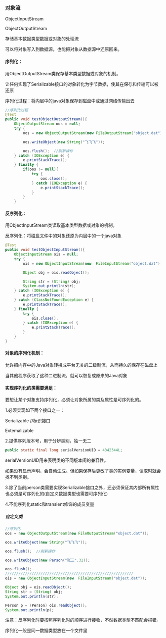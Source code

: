 ### 对象流

ObjectInputStream

ObjectOutputStream

存储基本数据类型数据或对象的处理流

可以将对象写入到数据源，也能把对象从数据源中还原回来。



#### 序列化：

用ObjectOutputStream类保存基本类型数据或对象的机制。

让任何实现了Serializable接口的对象转化为字节数据，使其在保存和传输可以被还原



序列化过程：将内层中的java对象保存到磁盘中或通过网络传输出去

```java
//序列化过程
@Test
public void testObjectOutputStream(){
    ObjectOutputStream oos = null;
    try {
        oos = new ObjectOutputStream(new FileOutputStream("object.dat"));

        oos.writeObject(new String("飞飞飞"));

        oos.flush();  //刷新操作
    } catch (IOException e) {
        e.printStackTrace();
    } finally {
        if(oos != null){
            try {
                oos.close();
            } catch (IOException e) {
                e.printStackTrace();
            }
        }
    }
```



#### 反序列化：

用ObjectInputStream类读取基本类型数据或对象的机制。



反序列化：将磁盘文件中的对象还原为内层中的一个java对象

```java
@Test
public void testObjectInputStream(){
    ObjectInputStream ois = null;
    try {
        ois = new ObjectInputStream(new  FileInputStream("object.dat"));

        Object obj = ois.readObject();

        String str = (String) obj;
        System.out.println(str);
    } catch (IOException e) {
        e.printStackTrace();
    } catch (ClassNotFoundException e) {
        e.printStackTrace();
    } finally {
        try {
            ois.close();
        } catch (IOException e) {
            e.printStackTrace();
        }
    }
}
```



#### 对象的序列化机制：

允许把内存中的Java对象转换成平台无关的二级制流，从而持久的保存在磁盘上

当其他程序获取了这种二进制流，就可以恢复成原来的Java对象



#### 实现序列化的类需要满足：

要想让某个对象支持序列化，必须让对象所属的类及属性是可序列化的。

1.必须实现如下两个接口之一：

Serializable           //标识接口

Extemalizable

2.提供序列版本号，用于分辨类别，独一无二

```java
public static final long serialVersionUID = 4342344L;
```

serialVersionUID用来表明类的不同版本间的兼容性。

如果没有显示声明，会自动生成。但如果保存后更改了类的实例变量，读取时就会找不到类别。

3.除了当前person类需要实现Serializable接口之外，还必须保证其内部所有属性也必须是可序列化的(自定义数据类型也需要可序列化)

4.不能序列化static和transient修饰的成员变量



##### 自定义类

```java
//序列化
oos = new ObjectOutputStream(new FileOutputStream("object.dat"));

oos.writeObject(new String("飞飞飞"));

oos.flush();  //刷新操作

oos.writeObject(new Person("张三",32));

oos.flush();
//////////////////////////////////////////////////////////
ois = new ObjectInputStream(new  FileInputStream("object.dat"));

Object obj = ois.readObject();
String str = (String) obj;
System.out.println(str);

Person p = (Person) ois.readObject();
System.out.println(p);
```

注意：反序列化时要按照序列化时的顺序进行接收，不然数据类型不匹配会报错。

序列化一般是同一数据类型放在一个文件里